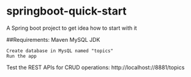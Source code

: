 # springboot-quick-start

A Spring boot project to get idea how to start with it 

##Requirements:
Maven
MySQL
JDK
```
Create database in MysQL named "topics"
Run the app
```
Test the REST APIs for CRUD operations:
http://localhost://8881/topics
